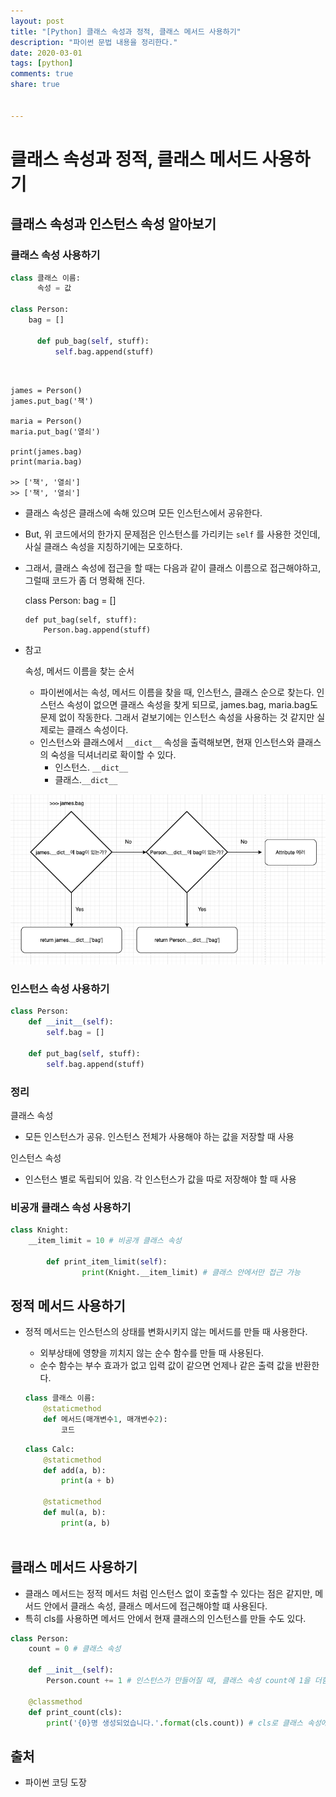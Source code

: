 ```yaml
---
layout: post
title: "[Python] 클래스 속성과 정적, 클래스 메서드 사용하기"
description: "파이썬 문법 내용을 정리한다."
date: 2020-03-01
tags: [python]
comments: true
share: true


---
```




# 클래스 속성과 정적, 클래스 메서드 사용하기



## 클래스 속성과 인스턴스 속성 알아보기

### 클래스 속성 사용하기

```python
class 클래스 이름:
	  속성 = 값

class Person:
    bag = []
	
	  def pub_bag(self, stuff):
	      self.bag.append(stuff)
```


​    

    james = Person()
    james.put_bag('책')
    
    maria = Person()
    maria.put_bag('열쇠')
    
    print(james.bag)
    print(maria.bag)
    
    >> ['책', '열쇠']
    >> ['책', '열쇠']

- 클래스 속성은 클래스에 속해 있으며 모든 인스턴스에서 공유한다.

- But, 위 코드에서의 한가지 문제점은 인스턴스를 가리키는 `self` 를 사용한 것인데, 사실 클래스 속성을 지칭하기에는 모호하다.

- 그래서, 클래스 속성에 접근을 할 때는 다음과 같이 클래스 이름으로 접근해야하고, 그럴때 코드가 좀 더 명확해 진다.

  class Person:
      bag = []

      def put_bag(self, stuff):
          Person.bag.append(stuff)

- 참고

  속성, 메서드 이름을 찾는 순서

  - 파이썬에서는 속성, 메서드 이름을 찾을 때, 인스턴스, 클래스 순으로 찾는다. 인스턴스 속성이 없으면 클래스 속성을 찾게 되므로, james.bag, maria.bag도 문제 없이 작동한다. 그래서 겉보기에는 인스턴스 속성을 사용하는 것 같지만 실제로는 클래스 속성이다.
  - 인스턴스와 클래스에서 `__dict__` 속성을 출력해보면, 현재 인스턴스와 클래스의 숙성을 딕셔너리로 확이할 수 있다.
    - 인스턴스. `__dict__`
    - 클래스.`__dict__`

![image-123456](/images/class_method_and_static_method.png)

### 인스턴스 속성 사용하기

```python
class Person:
    def __init__(self):
        self.bag = []

    def put_bag(self, stuff):
        self.bag.append(stuff)
```

### 정리

클래스 속성

- 모든 인스턴스가 공유. 인스턴스 전체가 사용해야 하는 값을 저장할 때 사용

인스턴스 속성

- 인스턴스 별로 독립되어 있음. 각 인스턴스가 값을 따로 저장해야 할 때 사용

### 비공개 클래스 속성 사용하기

```python
class Knight:
    __item_limit = 10 # 비공개 클래스 속성
		
		def print_item_limit(self):
				print(Knight.__item_limit) # 클래스 안에서만 접근 가능
```

## 정적 메서드 사용하기

- 정적 메서드는 인스턴스의 상태를 변화시키지 않는 메서드를 만들 때 사용한다.

  - 외부상태에 영향을 끼치지 않는 순수 함수를 만들 때 사용된다.
  - 순수 함수는 부수 효과가 없고 입력 값이 같으면 언제나 같은 출력 값을 반환한다.

  

  ```python
  class 클래스 이름:
      @staticmethod
      def 메서드(매개변수1, 매개변수2):
          코드
  ```

  

  ```python
  class Calc:
      @staticmethod
      def add(a, b):
          print(a + b)
          
      @staticmethod
      def mul(a, b):
          print(a, b)        
          
  ```

## 클래스 메서드 사용하기

- 클래스 메서드는 정적 메서드 처럼 인스턴스 없이 호출할 수 있다는 점은 같지만, 메서드 안에서 클래스 속성, 클래스 메서드에 접근해야할 떄 사용된다.
- 특히 cls를 사용하면 메서드 안에서 현재 클래스의 인스턴스를 만들 수도 있다.

```python
class Person:
    count = 0 # 클래스 속성

    def __init__(self):
        Person.count += 1 # 인스턴스가 만들어질 때, 클래스 속성 count에 1을 더함

    @classmethod
    def print_count(cls):
        print('{0}명 생성되었습니다.'.format(cls.count)) # cls로 클래스 속성에 접근
```



## 출처

- 파이썬 코딩 도장